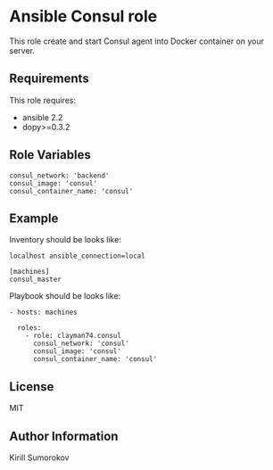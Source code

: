 Ansible Consul role
=========

This role create and start Consul agent into Docker container on your server.

Requirements
------------

This role requires:
  - ansible 2.2
  - dopy>=0.3.2

Role Variables
--------------

    consul_network: 'backend'
    consul_image: 'consul'
    consul_container_name: 'consul'

Example
----------------

Inventory should be looks like:

    localhost ansible_connection=local

    [machines]
    consul_master

Playbook should be looks like:

    - hosts: machines

      roles:
        - role: clayman74.consul
          consul_network: 'consul'
          consul_image: 'consul'
          consul_container_name: 'consul'

License
-------

MIT

Author Information
------------------

Kirill Sumorokov
